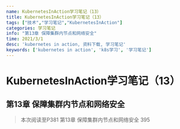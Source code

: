 ```yaml
---
name: KubernetesInAction学习笔记（13）
title: KubernetesInAction学习笔记（13）
tags: ["技术","学习笔记","KubernetesInAction"]
categories: 学习笔记
info: "第13章 保障集群内节点和网络安全"
time: 2021/3/1
desc: 'kubernetes in action, 资料下载, 学习笔记'
keywords: ['kubernetes in action', 'k8s学习', '学习笔记']
---
```


# KubernetesInAction学习笔记（13）

## 第13章 保障集群内节点和网络安全









> 本次阅读至P381 第13章 保障集群内节点和网络安全 395